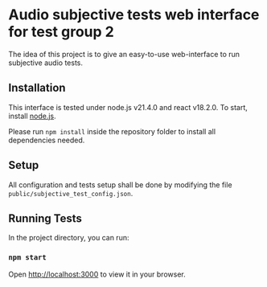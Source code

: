 # Audio subjective tests web interface for test group 2

The idea of this project is to give an easy-to-use web-interface to run subjective audio tests.

## Installation
This interface is tested under node.js v21.4.0 and react v18.2.0. To start, install [node.js](https://nodejs.org/en/).

Please run ```npm install``` inside the repository folder to install all dependencies needed.

## Setup
All configuration and tests setup shall be done by modifying the file ```public/subjective_test_config.json```.

## Running Tests

In the project directory, you can run:

### `npm start`

Open [http://localhost:3000](http://localhost:3000) to view it in your browser.
